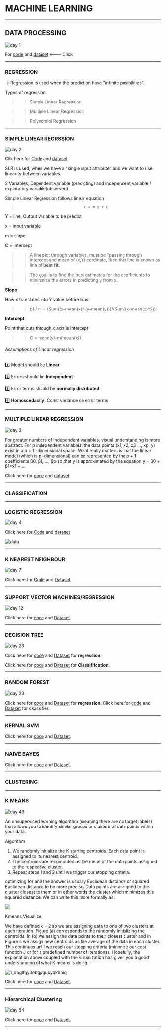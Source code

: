 # MACHINE LEARNING
---

##  DATA PROCESSING

![day 1](https://user-images.githubusercontent.com/17926361/51560346-4c023f00-1eaa-11e9-854f-3ce6fefd059b.jpg)

For [code](https://github.com/subhashgowda/100daysofml/blob/master/Data%20Processing/Datapreprocessing.ipynb) and  [dataset](https://github.com/subhashgowda/100daysofml/blob/master/Data%20Processing/Data.csv) <--- Click

------
### REGRESSION

-> Regression is used when the prediction have "infinite posibilities".

Types of regression

>> Simple Linear Regression

>> Multiple Linear Regression 

>> Polynomial Regression

------
### SIMPLE LINEAR REGRSSION

![day 2](https://user-images.githubusercontent.com/17926361/51587733-ca40fe80-1f07-11e9-8f7d-3dc959eab890.jpg)

Clik here for [Code](https://github.com/subhashgowda/100daysofml/blob/master/Simple%20linear%20regression/Simplelinearregression.ipynb) and [dataset](https://github.com/subhashgowda/100daysofml/blob/master/Simple%20linear%20regression/studentscores.csv)

SLR is used, when we have a "single input attribute" and we want to use linearity between variables.

2 Variables, Dependent variable (predicting) and independent variable / exploratory variable(observed)

Simple Linear Regression follows linear equation 
 
   >                                   Y = m x + C
   
   Y = line, Output variable to be predict
   
   x = input variable
   
   m = slope
    
   C = intercept
   
>> A line plot through variables, must be "passing through intercept and mean of (x,Y) cordinate, then that line is known as line of **best** **fit.** 

>> The goal is to find the best estimates for the coefficients to mininmize the errors in predicting y from x.

 **Slope**
  
  How x translates into Y value before bias.

>>    b1 / m = (Sum((x-mean(x)* (y-mean(y)))/(Sum((x-mean(x)^2))

**Intercept**

Point that cuts through x axis is intercept

>>   C = mean(y)-m(mean(x))

###### Assumptions of Linear regression


  :one: Model should be **Linear**
  
  :two: Errors should be **Independent**
  
  :three: Error terms should be **normally distributed**
  
  :four: **Homoscedacity** :Const variance on error terms
  
 -------
 ### MULTIPLE LINEAR REGRESSION
 
 ![day 3](https://user-images.githubusercontent.com/17926361/51655635-87dcf780-1fc3-11e9-9543-be2431c8e8c8.jpg)
 
 For greater numbers of independent variables, visual understanding is more abstract. For p independent variables, the data points (x1, x2, x3 …, xp, y) exist in a p + 1 -dimensional space. What really matters is that the linear model (which is p -dimensional) can be represented by the p + 1 coefficients β0, β1, …, βp so that y is approximated by the equation y = β0 + β1*x1 +....

 Click here for [code](https://github.com/subhashgowda/100daysofml/blob/master/Multiple%20linear%20regression/Multiple%20linear%20regression.ipynb) and [dataset](https://github.com/subhashgowda/100daysofml/blob/master/Multiple%20linear%20regression/50_Startups.csv)

-------
### CLASSIFICATION


-------
### LOGISTIC REGRESSION

![day 4](https://user-images.githubusercontent.com/17926361/51655768-25382b80-1fc4-11e9-9af5-842d68258864.jpg)

Click here for [Code](https://github.com/subhashgowda/100daysofml/blob/master/Logistic%20regression/Logisticregession.ipynb) and [dataset](https://github.com/subhashgowda/100daysofml/blob/master/Logistic%20regression/Social_Network_Ads.csv)

![data](https://user-images.githubusercontent.com/17926361/51655771-2701ef00-1fc4-11e9-9df0-509fa0b28e17.PNG)



--------


### K NEAREST NEIGHBOUR

![day 7](https://user-images.githubusercontent.com/17926361/51655923-ce7f2180-1fc4-11e9-92d3-50928e2a463c.jpg)


Click here for [Code](https://github.com/subhashgowda/100daysofml/blob/master/K%20Nearest%20Neighbours/Knearestneighbors.ipynb) and [Dataset](https://github.com/subhashgowda/100daysofml/blob/master/K%20Nearest%20Neighbours/Social_Network_Ads.csv)

--------
### SUPPORT VECTOR MACHINES/REGRESSION

![day 12](https://user-images.githubusercontent.com/17926361/51656917-c0cb9b00-1fc8-11e9-80a6-234805a3c114.jpg)

Click here for [code](https://github.com/subhashgowda/100daysofml/blob/master/Support%20Vector%20Regression/svr.py) and [Dataset](https://github.com/subhashgowda/100daysofml/blob/master/Support%20Vector%20Regression/Position_Salaries.csv).

------

### DECISION TREE 

![day 23](https://user-images.githubusercontent.com/17926361/51657127-8d3d4080-1fc9-11e9-8f32-aefc44e5d5ce.jpg)

Click here for [code](https://github.com/subhashgowda/100daysofml/blob/master/Decision%20tree%20Regression/decision_tree_regression.py) and [Dataset](https://github.com/subhashgowda/100daysofml/blob/master/Decision%20tree%20Regression/Position_Salaries.csv) for **regression**.

Click here for [code](https://github.com/subhashgowda/100daysofml/blob/master/Decision%20Tree%20Classification/decision_tree_classification.py) and [Dataset](https://github.com/subhashgowda/100daysofml/blob/master/Decision%20Tree%20Classification/Social_Network_Ads.csv) for **Classififcation**.

-------

### RANDOM FOREST

![day 33](https://user-images.githubusercontent.com/17926361/51657139-94fce500-1fc9-11e9-9d5c-7f836b57189d.jpg)

Click here for [code](https://github.com/subhashgowda/100daysofml/blob/master/Random%20forest%20regression/random_forest_regression.py) and [Dataset](https://github.com/subhashgowda/100daysofml/blob/master/Random%20forest%20regression/Position_Salaries.csv) for **regression**.
Click here for [code](https://github.com/subhashgowda/100daysofml/blob/master/Random%20Forest%20Classification/random_forest_classification.py) and [Dataset](https://github.com/subhashgowda/100daysofml/blob/master/Random%20Forest%20Classification/Social_Network_Ads.csv) for ckassifier.

-------
### KERNAL SVM

Click here for [code](https://github.com/subhashgowda/100daysofml/blob/master/KernelSVM/kernel_svm.py) and [Dataset](https://github.com/subhashgowda/100daysofml/blob/master/KernelSVM/Social_Network_Ads.csv).

------
### NAIVE BAYES

Click here for [code](https://github.com/subhashgowda/100daysofml/blob/master/Naive%20Bayes/naive_bayes.py) and [Dataset](https://github.com/subhashgowda/100daysofml/blob/master/Naive%20Bayes/Social_Network_Ads.csv).

------

### CLUSTERING

------
### K MEANS 

![day 43](https://user-images.githubusercontent.com/17926361/51657141-962e1200-1fc9-11e9-99d4-8c2b1c9c23e9.jpg)

An unsupervised learning algorithm (meaning there are no target labels) that allows you to identify similar groups or clusters of data points within your data. 

Algorithm
1. We randomly initialize the K starting centroids. Each data point is assigned to its nearest centroid.
2. The centroids are recomputed as the mean of the data points assigned to the respective cluster.
3. Repeat steps 1 and 2 until we trigger our stopping criteria.

optimizing for and the answer is usually Euclidean distance or squared Euclidean distance to be more precise. Data points are assigned to the cluster closest to them or in other words the cluster which minimizes this squared distance. We can write this more formally as:

![](https://cdn-images-1.medium.com/max/1600/1*UVJKdowZ9CHxvrII1IYolw.png)

Kmeans Visualize

We have defined k = 2 so we are assigning data to one of two clusters at each iteration. Figure (a) corresponds to the randomly initializing the centroids. In (b) we assign the data points to their closest cluster and in Figure c we assign new centroids as the average of the data in each cluster. This continues until we reach our stopping criteria (minimize our cost function J or for a predefined number of iterations). Hopefully, the explanation above coupled with the visualization has given you a good understanding of what K means is doing. 

![1_dpglfqy3obgpgubyqk9hiq](https://user-images.githubusercontent.com/17926361/52537070-55374b00-2d88-11e9-9416-e244d7f24faf.gif)

Click here for [code](https://github.com/subhashgowda/100daysofml/blob/master/Kmeans/kmeans.py) and [Dataset](https://github.com/subhashgowda/100daysofml/blob/master/Kmeans/Mall_Customers.csv).

-------

### Hierarchical Clustering 

![day 54](https://user-images.githubusercontent.com/17926361/51657143-975f3f00-1fc9-11e9-83d9-e4a836c568de.jpg)

Click here for [code](https://github.com/subhashgowda/100daysofml/blob/master/Hierarchical%20Clustering/hc.py) and [Dataset](https://github.com/subhashgowda/100daysofml/blob/master/Hierarchical%20Clustering/Mall_Customers.csv).

------

